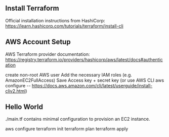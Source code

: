 ## Install Terraform

Official installation instructions from HashiCorp: https://learn.hashicorp.com/tutorials/terraform/install-cli

## AWS Account Setup

AWS Terraform provider documentation: https://registry.terraform.io/providers/hashicorp/aws/latest/docs#authentication

create non-root AWS user
Add the necessary IAM roles (e.g. AmazonEC2FullAccess)
Save Access key + secret key (or use AWS CLI aws configure -- https://docs.aws.amazon.com/cli/latest/userguide/install-cliv2.html)

## Hello World

./main.tf contains minimal configuration to provision an EC2 instance.

aws configure
terraform init
terraform plan
terraform apply
